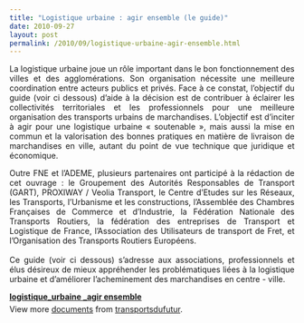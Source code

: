 ```yaml
---
title: "Logistique urbaine : agir ensemble (le guide)"
date: 2010-09-27
layout: post
permalink: /2010/09/logistique-urbaine-agir-ensemble.html
---
```


<p style="text-align: justify">La logistique urbaine joue un rôle important dans le bon fonctionnement des villes et des agglomérations. Son organisation nécessite une meilleure coordination entre acteurs publics et privés. Face à ce constat, l’objectif du guide (voir ci dessous) d’aide à la décision est de contribuer à éclairer les collectivités territoriales et les professionnels pour une meilleure organisation des transports urbains de marchandises. L’objectif est d’inciter à agir pour une logistique urbaine « soutenable », mais aussi la mise en commun et la valorisation des bonnes pratiques en matière de livraison de marchandises en ville, autant du point de vue technique que juridique et économique.</p> <p style="text-align: justify">Outre FNE et l’ADEME, plusieurs partenaires ont participé à la rédaction de cet ouvrage : le Groupement des Autorités Responsables de Transport (GART), PROXIWAY / Veolia Transport, le Centre d’Etudes sur les Réseaux, les Transports, l’Urbanisme et les constructions, l’Assemblée des Chambres Françaises de Commerce et d’Industrie, la Fédération Nationale des Transports Routiers, la fédération des entreprises de Transport et Logistique de France, l’Association des Utilisateurs de transport de Fret, et l’Organisation des Transports Routiers Européens.<br /><br />Ce guide (voir ci dessous) s’adresse aux associations, professionnels et élus désireux de mieux appréhender les problématiques liées à la logistique urbaine et d’améliorer l’acheminement des marchandises en centre - ville. </p>  <!--more-->   <div id="__ss_5296816" style="width: 477px"><strong style="margin: 12px 0 4px"><a href="http://www.slideshare.net/transportsdufutur/logistiqueurbaine-agir-ensemble" title="logistique_urbaine _agir ensemble">logistique_urbaine _agir ensemble</a></strong>        <div style="padding: 5px 0 12px">View more <a href="http://www.slideshare.net/">documents</a> from <a href="http://www.slideshare.net/transportsdufutur">transportsdufutur</a>.</div> </div>